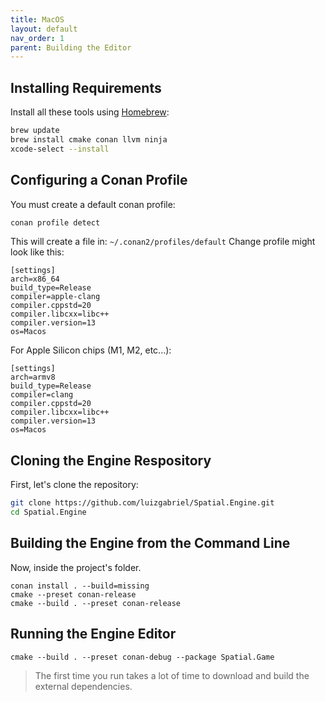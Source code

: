```yaml
---
title: MacOS
layout: default
nav_order: 1
parent: Building the Editor
---
```


## Installing Requirements

Install all these tools using [Homebrew](https://brew.sh/):

```sh
brew update
brew install cmake conan llvm ninja
xcode-select --install
```

## Configuring a Conan Profile

You must create a default conan profile:

```sh
conan profile detect
```

This will create a file in: `~/.conan2/profiles/default`
Change profile might look like this:

```
[settings]
arch=x86_64
build_type=Release
compiler=apple-clang
compiler.cppstd=20
compiler.libcxx=libc++
compiler.version=13
os=Macos
```

For Apple Silicon chips (M1, M2, etc...):

```
[settings]
arch=armv8
build_type=Release
compiler=clang
compiler.cppstd=20
compiler.libcxx=libc++
compiler.version=13
os=Macos
```

## Cloning the Engine Respository

First, let's clone the repository:

```sh
git clone https://github.com/luizgabriel/Spatial.Engine.git
cd Spatial.Engine
```

## Building the Engine from the Command Line

Now, inside the project's folder.

```
conan install . --build=missing
cmake --preset conan-release
cmake --build . --preset conan-release
```

## Running the Engine Editor

```
cmake --build . --preset conan-debug --package Spatial.Game
```

> The first time you run takes a lot of time to download and build the external dependencies.
